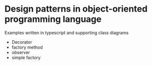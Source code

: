 # Design patterns in object-oriented programming language
Examples written in typescript and supporting class diagrams

- Decorator
- factory method
- observer
- simple factory

